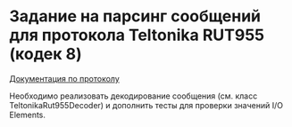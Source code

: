 # Задание на парсинг сообщений для протокола Teltonika RUT955 (кодек 8)

[Документация по протоколу](https://wiki.teltonika-networks.com/view/RUT955_GPS_Protocols)

Необходимо реализовать декодирование сообщения (см. класс TeltonikaRut955Decoder) 
и дополнить тесты для проверки значений I/O Elements.
